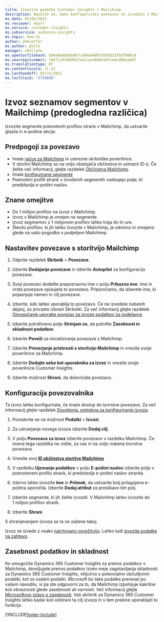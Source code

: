 ```yaml
---
title: Izvozite podatke Customer Insights v Mailchimp
description: Naučite se, kako konfigurirati povezavo in izvažati v Mailchimp.
ms.date: 03/03/2021
ms.reviewer: mhart
ms.service: customer-insights
ms.subservice: audience-insights
ms.topic: how-to
author: phkieffer
ms.author: philk
manager: shellyha
ms.openlocfilehash: b94a8e8b6bb867ca04a64007d592b22fbd700618
ms.sourcegitcommit: 1b671c6100991fea1cace04b5d4fcedcd88aa94f
ms.translationtype: HT
ms.contentlocale: sl-SI
ms.lasthandoff: 03/31/2021
ms.locfileid: "5759898"
---
```

# <a name="export-segment-lists-to-mailchimp-preview"></a>Izvoz seznamov segmentov v Mailchimp (predogledna različica)

Izvozite segmente poenotenih profilov strank v Mailchimp, da ustvarite glasila in e-poštne akcije.

## <a name="prerequisites-for-connection"></a>Predpogoji za povezavo

-   Imate [račun za Mailchimp](https://mailchimp.com/) in ustrezne skrbniške poverilnice.
-   V storitvi Mailchimp so na voljo obstoječa občinstva in ustrezni ID-ji. Če želite več informacij, glejte razdelek [Občinstva Mailchimp](https://mailchimp.com/help/create-audience/).
-   Imate [konfigurirane segmente](segments.md)
-   Poenoteni profili strank v izvoženih segmentih vsebujejo polje, ki predstavlja e-poštni naslov.

## <a name="known-limitations"></a>Znane omejitve

- Do 1 milijon profilov na izvoz v Mailchimp.
- Izvoz v Mailchimp je omejen na segmente.
- Izvoz segmentov z 1 milijonom profilov lahko traja do tri ure. 
- Število profilov, ki jih lahko izvozite v Mailchimp, je odvisno in omejeno glede na vašo pogodbo s podjetjem Mailchimp.

## <a name="set-up-connection-to-mailchimp"></a>Nastavitev povezave s storitvijo Mailchimp

1. Odprite razdelek **Skrbnik** > **Povezave**.

1. Izberite **Dodajanje povezave** in izberite **Autopilot** za konfiguracijo povezave.

1. Svoji povezavi dodelite prepoznavno ime v polju **Prikazno ime**. Ime in vrsta povezave opisujeta to povezavo. Priporočamo, da izberete ime, ki pojasnjuje namen in cilj povezave.

1. Izberite, kdo lahko uporablja to povezavo. Če ne izvedete nobenih dejanj, so privzeto izbrani Skrbniki. Za več informacij glejte razdelek [Omogočanje uporabe povezav za izvoze podatkov za sodelavce](connections.md#allow-contributors-to-use-a-connection-for-exports).

1. Izberite potrditveno polje **Strinjam se**, da potrdite **Zasebnost in skladnost podatkov**.

1. Izberite **Poveži** za inicializiranje povezave z Mailchimp.

1. Izberite **Preverjanje pristnosti s storitvijo Mailchimp** in vnesite svoje poverilnice za Mailchimp.

1. Izberite **Dodajte sebe kot uporabnika za izvoz** in vnesite svoje poverilnice Customer Insights.

1. Izberite možnost **Shrani**, da dokončate povezavo. 

## <a name="configure-the-connector"></a>Konfiguracija povezovalnika

Ta izvoz lahko konfigurirate, če imate dostop do tovrstne povezave. Za več informacij glejte razdelek [Dovoljenja, potrebna za konfiguriranje izvoza](export-destinations.md#set-up-a-new-export).

1. Pomaknite se na možnost **Podatki** > **Izvozi**.

1. Za ustvarjanje novega izvoza izberite **Dodaj cilj**.

1. V polju **Povezava za izvoz** izberite povezavo v razdelku Mailchimp. Če imena tega razdelka ne vidite, za vas ni na voljo nobena tovrstna povezava.

1. Vnesite svoj **[ID občinstva storitve Mailchimp](https://mailchimp.com/help/find-audience-id/)**

3. V razdelku **Ujemanje podatkov** v polju **E-poštni naslov** izberite polje v poenotenem profilu strank, ki predstavlja e-poštni naslov stranke. 

1. Izbirno lahko izvozite **Ime** in **Priimek**, da ustvarite bolj prilagojena e-poštna sporočila. Izberite **Dodaj atribut** za preslikavo teh polj.

1. Izberite segmente, ki jih želite izvoziti. V Mailchimp lahko izvozite do 1 milijon profilov strank.

1. Izberite **Shrani**.

S shranjevanjem izvoza se ta ne zažene takoj.

Izvoz se izvede z vsako [načrtovano osvežitvijo](system.md#schedule-tab). Lahko tudi [izvozite podatke na zahtevo](export-destinations.md#run-exports-on-demand). 

## <a name="data-privacy-and-compliance"></a>Zasebnost podatkov in skladnost

Ko omogočite Dynamics 365 Customer Insights za prenos podatkov v Mailchimp, dovoljujete prenos podatkov izven meje zagotavljanja skladnosti za Dynamics 365 Customer Insights, vključno s potencialno občutljivimi podatki, kot so osebni podatki. Microsoft bo take podatke prenesel po vašem navodilu, vi pa ste odgovorni za to, da Mailchimp izpolnjuje kakršne koli obveznosti glede zasebnosti ali varnosti. Več informacij glejte [Microsoftovo izjavo o zasebnosti](https://go.microsoft.com/fwlink/?linkid=396732).
Vaš skrbnik za Dynamics 365 Customer Insights lahko kadar koli odstrani ta cilj izvoza in s tem prekine uporabljati to funkcijo.

[!INCLUDE[footer-include](../includes/footer-banner.md)]

